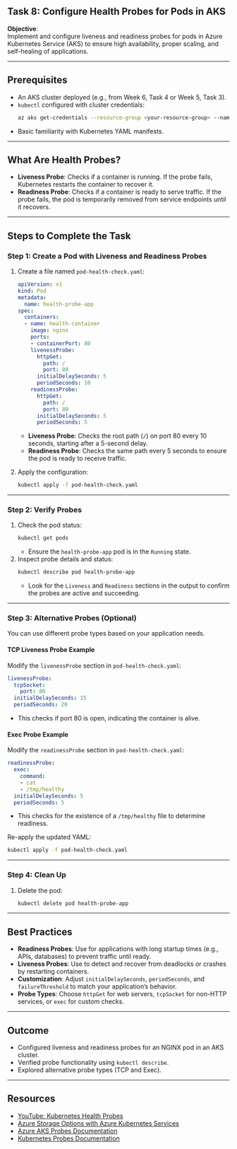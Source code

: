## Task 8: Configure Health Probes for Pods in AKS

**Objective**:  
Implement and configure liveness and readiness probes for pods in Azure Kubernetes Service (AKS) to ensure high availability, proper scaling, and self-healing of applications.

---

## Prerequisites
- An AKS cluster deployed (e.g., from Week 6, Task 4 or Week 5, Task 3).
- `kubectl` configured with cluster credentials:
  ```bash
  az aks get-credentials --resource-group <your-resource-group> --name <aks-cluster-name>
  ```
- Basic familiarity with Kubernetes YAML manifests.

---

## What Are Health Probes?
- **Liveness Probe**: Checks if a container is running. If the probe fails, Kubernetes restarts the container to recover it.
- **Readiness Probe**: Checks if a container is ready to serve traffic. If the probe fails, the pod is temporarily removed from service endpoints until it recovers.

---

## Steps to Complete the Task

### Step 1: Create a Pod with Liveness and Readiness Probes
1. Create a file named `pod-health-check.yaml`:
   ```yaml
   apiVersion: v1
   kind: Pod
   metadata:
     name: health-probe-app
   spec:
     containers:
     - name: health-container
       image: nginx
       ports:
       - containerPort: 80
       livenessProbe:
         httpGet:
           path: /
           port: 80
         initialDelaySeconds: 5
         periodSeconds: 10
       readinessProbe:
         httpGet:
           path: /
           port: 80
         initialDelaySeconds: 5
         periodSeconds: 5
   ```
   - **Liveness Probe**: Checks the root path (`/`) on port 80 every 10 seconds, starting after a 5-second delay.
   - **Readiness Probe**: Checks the same path every 5 seconds to ensure the pod is ready to receive traffic.

2. Apply the configuration:
   ```bash
   kubectl apply -f pod-health-check.yaml
   ```

---

### Step 2: Verify Probes
1. Check the pod status:
   ```bash
   kubectl get pods
   ```
   - Ensure the `health-probe-app` pod is in the `Running` state.
2. Inspect probe details and status:
   ```bash
   kubectl describe pod health-probe-app
   ```
   - Look for the `Liveness` and `Readiness` sections in the output to confirm the probes are active and succeeding.

---

### Step 3: Alternative Probes (Optional)
You can use different probe types based on your application needs.

#### TCP Liveness Probe Example
Modify the `livenessProbe` section in `pod-health-check.yaml`:
```yaml
livenessProbe:
  tcpSocket:
    port: 80
  initialDelaySeconds: 15
  periodSeconds: 20
```
- This checks if port 80 is open, indicating the container is alive.

#### Exec Probe Example
Modify the `readinessProbe` section in `pod-health-check.yaml`:
```yaml
readinessProbe:
  exec:
    command:
    - cat
    - /tmp/healthy
  initialDelaySeconds: 5
  periodSeconds: 5
```
- This checks for the existence of a `/tmp/healthy` file to determine readiness.

Re-apply the updated YAML:
```bash
kubectl apply -f pod-health-check.yaml
```

---

### Step 4: Clean Up
1. Delete the pod:
   ```bash
   kubectl delete pod health-probe-app
   ```

---

## Best Practices
- **Readiness Probes**: Use for applications with long startup times (e.g., APIs, databases) to prevent traffic until ready.
- **Liveness Probes**: Use to detect and recover from deadlocks or crashes by restarting containers.
- **Customization**: Adjust `initialDelaySeconds`, `periodSeconds`, and `failureThreshold` to match your application’s behavior.
- **Probe Types**: Choose `httpGet` for web servers, `tcpSocket` for non-HTTP services, or `exec` for custom checks.

---

## Outcome
- Configured liveness and readiness probes for an NGINX pod in an AKS cluster.
- Verified probe functionality using `kubectl describe`.
- Explored alternative probe types (TCP and Exec).

---

## Resources
- [YouTube: Kubernetes Health Probes](https://www.youtube.com/results?search_query=kubernetes+health+probes)
- [Azure Storage Options with Azure Kubernetes Services
](https://www.youtube.com/watch?v=XJB1RO32HVo&t=2978s)
- [Azure AKS Probes Documentation](https://learn.microsoft.com/azure/aks/)
- [Kubernetes Probes Documentation](https://kubernetes.io/docs/tasks/configure-pod-container/configure-liveness-readiness-startup-probes/)
